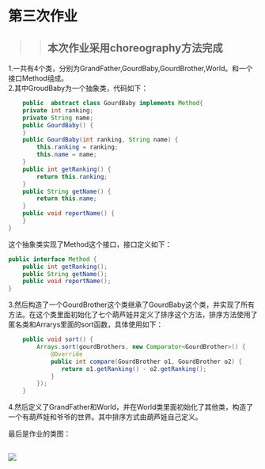 # 第三次作业

>> ##  本次作业采用choreography方法完成

1.一共有4个类，分别为GrandFather,GourdBaby,GourdBrother,World。和一个接口Method组成。  
2.其中GroudBaby为一个抽象类，代码如下：  

```java
    public  abstract class GourdBaby implements Method{
    private int ranking;
    private String name;
    public GourdBaby() {
    }
    public GourdBaby(int ranking, String name) {
        this.ranking = ranking;
        this.name = name;
    }
    public int getRanking() {
        return this.ranking;
    }
    public String getName() {
        return this.name;
    }
    public void reportName() {
    }
}
```

这个抽象类实现了Method这个接口，接口定义如下：  

```java
public interface Method {
    public int getRanking();
    public String getName();
    public void reportName();
}
```

3.然后构造了一个GourdBrother这个类继承了GourdBaby这个类，并实现了所有方法。在这个类里面初始化了七个葫芦娃并定义了排序这个方法，排序方法使用了匿名类和Arrarys里面的sort函数，具体使用如下：

```java
    public void sort() {
        Arrays.sort(gourdBrothers, new Comparator<GourdBrother>() {
            @Override
            public int compare(GourdBrother o1, GourdBrother o2) {
               return o1.getRanking() - o2.getRanking();
            }
        });
    }
```

4.然后定义了GrandFather和World，并在World类里面初始化了其他类，构造了一个有葫芦娃和爷爷的世界。其中排序方式由葫芦娃自己定义。  

最后是作业的类图：  

## ![](http://www.plantuml.com/plantuml/png/XP6zJiGm3CVtF8L76EwUWE7401CCTmEpcxXDH9eWnqL2XNSdBKO9GeXk_ld_eSQd8iYopD649CGZMe874fyTh0RgLp5C96TCpo5DLzSxl0ZNOUEFE9F2rnmSCBra_gOV1eSYZ5RWFY_iRd5usrFRgDxVBGh_hx0HIz50pkA9kuextC1VxaQ7mE9xKAgedyUGGl5z8MFIU5YRpcAC5_NsxBpNTlwdpD5z6MSCIVLGzyQqvu6RzyFXnyyPFK_T78zDQ4wKN3tZ9m00)

